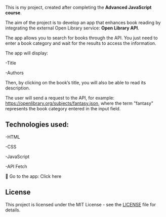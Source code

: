 This is my project, created after completing the **Advanced JavaScript course**.

The aim of the project is to develop an app that enhances book reading by integrating the external Open Library service: **Open Library API**.

The app allows you to search for books through the API. You just need to enter a book category and wait for the results to access the information.

The app will display:

-Title

-Authors

Then, by clicking on the book’s title, you will also be able to read its description.

The user will send a request to the API, for example: https://openlibrary.org/subjects/fantasy.json, where the term "fantasy" represents the book category entered in the input field.

## Technologies used:

-HTML

-CSS

-JavaScript

-API Fetch

🔗 Go to the app: Click here

## License

This project is licensed under the MIT License - see the [LICENSE](LICENSE) file for details.


